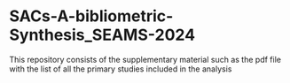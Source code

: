 # SACs-A-bibliometric-Synthesis_SEAMS-2024
This repository consists of the supplementary material such as the pdf file with the list of all the primary studies included in the analysis
